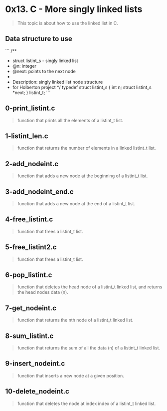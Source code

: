 # 0x13. C - More singly linked lists
> This topic is about how to use the linked list in C.

## Data structure to use

´´´
/**
 * struct listint_s - singly linked list
 * @n: integer
 * @next: points to the next node
 *
 * Description: singly linked list node structure
 * for Holberton project
 */
typedef struct listint_s
{
    int n;
    struct listint_s *next;
} listint_t;
´´´

## 0-print_listint.c
> function that prints all the elements of a listint_t list.

## 1-listint_len.c
> function that returns the number of elements in a linked listint_t list.

## 2-add_nodeint.c
> function that adds a new node at the beginning of a listint_t list.

## 3-add_nodeint_end.c
> function that adds a new node at the end of a listint_t list.

## 4-free_listint.c
> function that frees a listint_t list.

## 5-free_listint2.c
> function that frees a listint_t list.

## 6-pop_listint.c
> function that deletes the head node of a listint_t linked list, and returns the head nodes data (n).

## 7-get_nodeint.c
> function that returns the nth node of a listint_t linked list.

## 8-sum_listint.c
> function that returns the sum of all the data (n) of a listint_t linked list.

## 9-insert_nodeint.c
> function that inserts a new node at a given position.

## 10-delete_nodeint.c
> function that deletes the node at index index of a listint_t linked list.
